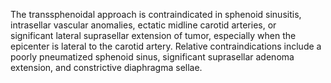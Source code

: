 The transsphenoidal approach is contraindicated in sphenoid sinusitis, intrasellar vascular anomalies, ectatic midline carotid arteries, or significant lateral suprasellar extension of tumor, especially when the epicenter is lateral to the carotid artery. Relative contraindications include a poorly pneumatized sphenoid sinus, significant suprasellar adenoma extension, and constrictive diaphragma sellae.